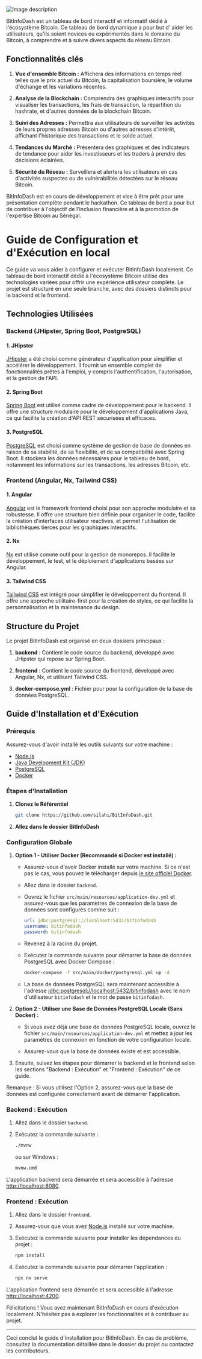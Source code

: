 ![Image description](./ui-ux/01-%20Maquette-Acceuil.png)

BitInfoDash est un tableau de bord interactif et informatif dédié à l'écosystème Bitcoin. Ce tableau de bord dynamique a pour but d’ aider les utilisateurs, qu'ils soient novices ou expérimentés dans le domaine du Bitcoin, à comprendre et à suivre divers aspects du réseau Bitcoin.

## Fonctionnalités clés 

1. **Vue d'ensemble Bitcoin :** Affichera des informations en temps réel telles que le prix actuel du Bitcoin, la capitalisation boursière, le volume d'échange et les variations récentes.

2. **Analyse de la Blockchain :** Comprendra des graphiques interactifs pour visualiser les transactions, les frais de transaction, la répartition du hashrate, et d'autres données de la blockchain Bitcoin.

3. **Suivi des Adresses :** Permettra aux utilisateurs de surveiller les activités de leurs propres adresses Bitcoin ou d'autres adresses d'intérêt, affichant l'historique des transactions et le solde actuel.

4. **Tendances du Marché :** Présentera des graphiques et des indicateurs de tendance pour aider les investisseurs et les traders à prendre des décisions éclairées.

5. **Sécurité du Réseau :** Surveillera et alertera les utilisateurs en cas d'activités suspectes ou de vulnérabilités détectées sur le réseau Bitcoin.

BitInfoDash est en cours de développement et vise à être prêt pour une présentation complète pendant le hackathon. Ce tableau de bord a pour but de contribuer à l'objectif de l'inclusion financière et à la promotion de l'expertise Bitcoin au Sénégal.


# Guide de Configuration et d'Exécution en local

Ce guide va vous aider à configurer et exécuter BitInfoDash localement. Ce tableau de bord interactif dédié à l'écosystème Bitcoin utilise des technologies variées pour offrir une expérience utilisateur complète. Le projet est structuré en une seule branche, avec des dossiers distincts pour le backend et le frontend.

## Technologies Utilisées

### Backend (JHipster, Spring Boot, PostgreSQL)

#### 1. JHipster

[JHipster](https://www.jhipster.tech/) a été choisi comme générateur d'application pour simplifier et accélérer le développement. Il fournit un ensemble complet de fonctionnalités prêtes à l'emploi, y compris l'authentification, l'autorisation, et la gestion de l'API.

#### 2. Spring Boot

[Spring Boot](https://spring.io/projects/spring-boot) est utilisé comme cadre de développement pour le backend. Il offre une structure modulaire pour le développement d'applications Java, ce qui facilite la création d'API REST sécurisées et efficaces.

#### 3. PostgreSQL

[PostgreSQL](https://www.postgresql.org/) est choisi comme système de gestion de base de données en raison de sa stabilité, de sa flexibilité, et de sa compatibilité avec Spring Boot. Il stockera les données nécessaires pour le tableau de bord, notamment les informations sur les transactions, les adresses Bitcoin, etc.

### Frontend (Angular, Nx, Tailwind CSS)

#### 1. Angular

[Angular](https://angular.io/) est le framework frontend choisi pour son approche modulaire et sa robustesse. Il offre une structure bien définie pour organiser le code, facilite la création d'interfaces utilisateur réactives, et permet l'utilisation de bibliothèques tierces pour les graphiques interactifs.

#### 2. Nx

[Nx](https://nx.dev/) est utilisé comme outil pour la gestion de monorepos. Il facilite le développement, le test, et le déploiement d'applications basées sur Angular.

#### 3. Tailwind CSS

[Tailwind CSS](https://tailwindcss.com/) est intégré pour simplifier le développement du frontend. Il offre une approche utilitaire-first pour la création de styles, ce qui facilite la personnalisation et la maintenance du design.

## Structure du Projet

Le projet BitInfoDash est organisé en deux dossiers principaux :

1. **backend** : Contient le code source du backend, développé avec JHipster qui repose sur Spring Boot.
   
2. **frontend** : Contient le code source du frontend, développé avec Angular, Nx, et utilisant Tailwind CSS.

3. **docker-compose.yml** : Fichier pour pour la configuration de la base de données PostgreSQL.

## Guide d'Installation et d'Exécution

### Prérequis

Assurez-vous d'avoir installé les outils suivants sur votre machine :

- [Node.js](https://nodejs.org/)
- [Java Development Kit (JDK)](https://www.oracle.com/java/technologies/javase-downloads.html)
- [PostgreSQL](https://www.postgresql.org/download/)
- [Docker](https://www.docker.com/get-started)

### Étapes d'Installation

1. **Clonez le Référentiel**

    ```bash
    git clone https://github.com/silahi/BitInfoDash.git
    ```

2. **Allez dans le dossier BitInfoDash**


### Configuration Globale

1. **Option 1 - Utiliser Docker (Recommandé si Docker est installé) :**

    - Assurez-vous d'avoir Docker installé sur votre machine. Si ce n'est pas le cas, vous pouvez le télécharger depuis [le site officiel Docker](https://www.docker.com/get-started).

    - Allez dans le dossier `backend`.

    - Ouvrez le fichier `src/main/resources/application-dev.yml` et assurez-vous que les paramètres de connexion de la base de données sont configurés comme suit :

        ```yaml
        url: jdbc:postgresql://localhost:5432/bitinfodash
        username: bitinfodash
        password: bitinfodash
        ```

    - Revenez à la racine du projet.

    - Exécutez la commande suivante pour démarrer la base de données PostgreSQL avec Docker Compose :

        ```bash
        docker-compose -f src/main/docker/postgresql.yml up -d
        ```

    - La base de données PostgreSQL sera maintenant accessible à l'adresse [jdbc:postgresql://localhost:5432/bitinfodash](jdbc:postgresql://localhost:5432/bitinfodash) avec le nom d'utilisateur `bitinfodash` et le mot de passe `bitinfodash`.

2. **Option 2 - Utiliser une Base de Données PostgreSQL Locale (Sans Docker) :**

    - Si vous avez déjà une base de données PostgreSQL locale, ouvrez le fichier `src/main/resources/application-dev.yml` et mettez à jour les paramètres de connexion en fonction de votre configuration locale.

    - Assurez-vous que la base de données existe et est accessible.

3. Ensuite, suivez les étapes pour démarrer le backend et le frontend selon les sections "Backend : Exécution" et "Frontend : Exécution" de ce guide.

Remarque : Si vous utilisez l'Option 2, assurez-vous que la base de données est configurée correctement avant de démarrer l'application.



  ### Backend : Exécution

1. Allez dans le dossier `backend`.
    
2. Exécutez la commande suivante :

    ```bash
    ./mvnw
    ```

   ou sur Windows :

    ```bash
    mvnw.cmd
    ```

L'application backend sera démarrée et sera accessible à l'adresse [http://localhost:8080](http://localhost:8080).


### Frontend : Exécution

1. Allez dans le dossier `frontend`.

2. Assurez-vous que vous avez [Node.js](https://nodejs.org/) installé sur votre machine.

3. Exécutez la commande suivante pour installer les dépendances du projet :

    ```bash
    npm install
    ```

5. Exécutez la commande suivante pour démarrer l'application :

    ```bash
    npx nx serve
    ```

L'application frontend sera démarrée et sera accessible à l'adresse [http://localhost:4200](http://localhost:4200).


Félicitations ! Vous avez maintenant BitInfoDash en cours d'exécution localement. N'hésitez pas à explorer les fonctionnalités et à contribuer au projet.

---

Ceci conclut le guide d'installation pour BitInfoDash. En cas de problème, consultez la documentation détaillée dans le dossier du projet ou contactez les contributeurs.